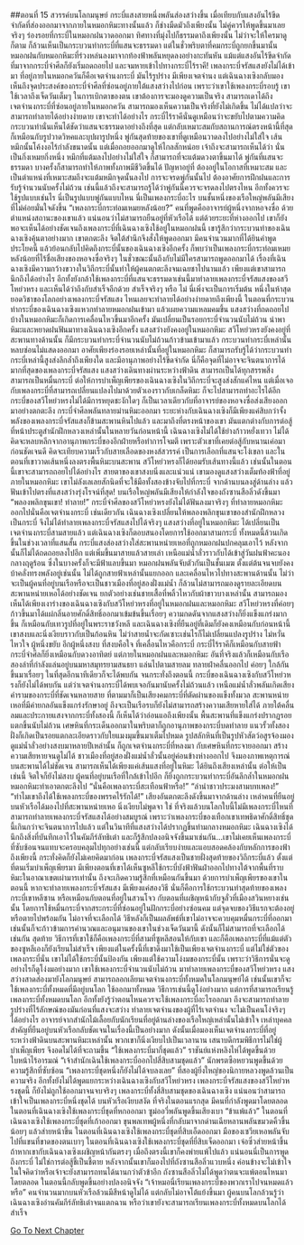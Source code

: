 ##ตอนที่ 15 สวรรค์บนโลกมนุษย์
กระบี่แสงสายหนึ่งพลันส่องสว่างขึ้น เมื่อเทียบกับแสงอันไร้ขีดจำกัดที่ส่องออกมาจากภายในหมอกหิมะทางนั้นแล้ว ก็ช่างมืดมัวถึงเพียงนั้น ไม่คู่ควรให้พูดขึ้นมาเลยจริงๆ ร่องรอยที่กระบี่ในหมอกฝนวาดออกมา ทิศทางที่มุ่งไปก็ธรรมดาถึงเพียงนั้น ไม่ว่าจะให้ใครมาดูก็ตาม ก็ล้วนเห็นเป็นกระบวนท่ากระบี่ที่แสนจะธรรมดา แต่ในชั่วพริบตาที่คมกระบี่ถูกยกขึ้นมานั้น หมอกฝนกับหมอกหิมะที่ร่วงหล่นลงมาจากท้องฟ้าพลันหยุดลงอย่างกะทันหัน แม้แต่แสงอันไร้ขีดจำกัดที่มาจากกระบี่จำศีลก็ยังเริ่มถดถอยไป และจมหายเข้าไปทางกระบี่ไร้ราคี!
เพลงกระบี่จรัสแสงยังไม่ได้เข้ามา ที่อยู่ภายในหมอกควันก็คือเจตจำนงกระบี่ มันไร้รูปร่าง มีเพียงเจตจำนง แต่เฉินฉางเซิงกลับมองเห็นถึงจุดประสงค์ของกระบี่จำศีลที่ซ่อนอยู่ภายใต้แสงสว่างไปก่อน เพราะว่าเขาใช้เพลงกระบี่รอบรู้ เขาใช้เวลาถึงเจ็ดวันเต็มๆ ในการเบิกตาของตน เขาต้องการจะมองดูความเป็นจริง
สามารถเดาได้ถึงเจตจำนงกระบี่ที่ซ่อนอยู่ภายในหมอกควัน สามารถมองเห็นความเป็นจริงที่ยังไม่เกิดขึ้น ไม่ได้แปลว่าจะสามารถทำลายได้อย่างง่ายดาย เขาจะทำได้อย่างไร กระบี่ไร้ราคีนั่นดูเหมือนว่าจะขยับไปตามความคิด กระบวนท่านั่นเห็นได้ชัดว่าแสนจะธรรมดาอย่างถึงที่สุด แต่กลับเหมาะสมกับสถานการณ์ตรงหน้านี้ที่สุด ก็เหมือนกับรูปวาดวิหคและบุปผารูปหนึ่ง พู่กันสุดท้ายของเขาที่ดูเหมือนวาดลงไปอย่างไม่ใส่ใจ เส้นหมึกนั้นโค้งงอไร้กำลังขนาดนั้น แต่เมื่อถอยออกมาดูให้ไกลสักหน่อย เจ้าถึงจะสามารถเห็นได้ว่า นั่นเป็นกิ่งเหมยกิ่งหนึ่ง
หมึกที่แต้มลงไปอย่างไม่ใส่ใจ ก็สามารถที่จะแต้มดวงตาขึ้นมาได้ พู่กันที่แสนจะธรรมดา บางครั้งก็สามารถทำให้ภาพทั้งภาพมีชีวิตขึ้นได้
ปัญหาอยู่ที่ ต้องอยู่ในโอกาสที่เหมาะสม และเป็นตำแหน่งที่เหมาะสมถึงจะแต้มหมึกจุดนั้นลงไป การจะจรดพู่กันนั้นไป ต้องอาศัยการฝึกฝนและการรับรู้จำนวนนับครั้งไม่ถ้วน เช่นนี้แล้วถึงจะสามารถรู้ได้ว่าพู่กันนี้ควรจะจรดลงไปตรงไหน อีกทั้งควรจะใช้รูปแบบเช่นไร
นี่เป็นรูปแบบพู่กันแบบไหน นี่เป็นเพลงกระบี่อะไร
บนชั้นหนึ่งของเรือใหญ่พลันมีเสียงที่ไม่ค่อยมั่นใจดังขึ้น “เพลงกระบี่กระท่อมเหมยหลังน้อย?”
คนที่พูดคืออาจารย์ผู้หนึ่งจากหอจงซื่อ ด้วยตำแหน่งสถานะของเขาแล้ว แน่นอนว่าไม่สามารถยืนอยู่ที่หัวเรือได้ แต่ด้วยระยะที่ห่างออกไป เขาก็ยังพอจะเห็นได้อย่างชัดเจนถึงเพลงกระบี่ที่เฉินฉางเซิงใช้อยู่ในหมอกฝนนี้ เขารู้สึกว่ากระบวนท่าของเฉินฉางเซิงคุ้นตาอย่างมาก เขาตกตะลึง จิตใต้สำนึกจึงสั่งให้พูดออกมา
มีคนจำนวนมากที่ได้ยินคำพูดประโยคนี้ แล้วย้อนกลับไปคิดถึงกระบี่นั้นของเฉินฉางเซิงอีกครั้ง ก็พบว่าเป็นเพลงกระบี่กระท่อมเหมยหลังน้อยที่ไร้ชื่อเสียงของหอจงซื่อจริงๆ ในชั่วขณะนั้นถึงกับไม่มีใครสามารถพูดออกมาได้ เรื่องที่เฉินฉางเซิงมีความกว้างขวางในวิถีกระบี่นั้นทำให้ผู้คนตกตะลึงจนเฉยชาไปนานแล้ว เพียงแต่เขาสามารถนึกถึงได้อย่างไร อีกทั้งยังกล้าใช้เพลงกระบี่ที่แสนจะธรรมดาเช่นนี้มาทำลายเพลงกระบี่จรัสแสงของสวีโหย่วหรง และเห็นได้ว่าถึงกับสำเร็จอีกด้วย
สำเร็จจริงๆ หรือ ไม่ นี่เพิ่งจะเป็นการเริ่มต้น
หนึ่งในห้าสุดยอดวิชาของโลกอย่างเพลงกระบี่จรัสแสง ไหนเลยจะทำลายได้อย่างง่ายดายถึงเพียงนี้ ในตอนที่กระบวนท่ากระบี่ของเฉินฉางเซิงแหวกทำลายหมอกฝนเข้ามา แล้วเผยความแหลมคมขึ้น แสงสว่างที่ถดถอยไปบ้างในหมอกหิมะก็เกิดการเคลื่อนไหวขึ้นมาอีกครั้ง มันเปลี่ยนเป็นรอยกระบี่จำนวนนับไม่ถ้วน นำพาหิมะและหยาดฝนฟันมาทางเฉินฉางเซิงอีกครั้ง
แสงสว่างยังคงอยู่ในหมอกหิมะ สวีโหย่วหรงยังคงอยู่ที่สะพานทางด้านนั้น ก็มีกระบวนท่ากระบี่จำนวนนับไม่ถ้วนก้าวข้ามเข้ามาแล้ว กระบวนท่ากระบี่เหล่านั้นหลบซ่อนไม่แสดงออกมา อาศัยเพียงร่องรอยเหล่านั้นที่อยู่ในหมอกหิมะ ก็สามารถรับรู้ได้ว่ากระบวนท่ากระบี่เหล่านี้สูงส่งลึกล้ำถึงเพียงใด และมีอานุภาพอย่างไร้ขีดจำกัด
นี่ก็คือจุดที่ไม่อาจจะจินตนาการได้มากที่สุดของเพลงกระบี่จรัสแสง แสงสว่างเดินทางผ่านระหว่างฟ้าดิน สามารถเป็นได้ทุกสรรพสิ่ง สามารถเป็นหมื่นกระบี่ ต่อให้การบำเพ็ญเพียรของเฉินฉางเซิงในวิถีกระบี่จะสูงส่งสักแค่ไหน แต่เมื่อเจอกับเพลงกระบี่ที่สามารถเปลี่ยนแปลงไปมาด้วยตัวเองราวกับเกล็ดหิมะ ก็จะไปสามารถทำอะไรได้อีก
กระบี่ของสวีโหย่วหรงไม่ได้มีการหยุดชะงักใดๆ ก็เป็นเวลาเดียวกับที่อาจารย์ของหอจงซื่อส่งเสียงออกมาอย่างตกตะลึง กระบี่จำศีลพลันทลายม่านหิมะออกมา ระยะห่างกับเฉินฉางเซิงก็มีเพียงแค่สิบกว่าจั้ง พลังของเพลงกระบี่จรัสแสงก็ข้ามสะพานหินไปแล้ว และมาถึงที่ตรงหน้าของเขา
มันแตกต่างกับการต่อสู้ที่หน้าประตูสำนักฝึกหลวงเหล่านั้นในหลายวันก่อนหน้านี้ เฉินฉางเซิงไม่ได้ใช้ย่างก้าวหยั่งเทวา ไม่ได้คิดจะหลบหลีกจากอานุภาพกระบี่ของอีกฝ่ายหรือทำการโจมตี เพราะตัวเขาที่เคยต่อสู้กับหนานเค่อมาก่อนชัดเจนดี คิดจะเทียบความเร็วกับสายเลือดของหงส์สวรรค์ เป็นการเลือกที่แสนจะโง่เขลา
และในตอนที่เขาวาดเส้นหนึ่งลงตรงพื้นหิมะบนสะพาน สวีโหย่วหรงก็ได้ยอมรับเส้นทางนี้แล้ว เช่นนั้นในตอนนี้เขาจะสามารถถอยไปได้อย่างไร สายตาของเขาสงบนิ่งและแน่วแน่ เขามองดูแสงสว่างเต็มท้องฟ้าที่อยู่ภายในหมอกหิมะ เขาไม่ลังเลเลยสักนิดที่จะใช้มือทั้งสองข้างจับไปที่กระบี่ จากด้านบนลงสู่ด้านล่าง แล้วฟันเข้าไปตรงที่แสงสว่างรุ่งโรจน์ที่สุด!
บนเรือใหญ่พลันมีเสียงให้กำลังใจของถังซานสือลิ่วดังขึ้นมา “พลองพลิกขุนเขา! ทำลาย!”
กระบี่จำศีลของสวีโหย่วหรงยังไม่ได้ฟันลงมาจริงๆ ที่ทำลายหมอกหิมะออกไปนั่นคือเจตจำนงกระบี่
เช่นเดียวกัน เฉินฉางเซิงเปลี่ยนให้พลองพลิกขุนเขาของสำนักฝึกหลวงเป็นกระบี่ จึงไม่ได้ทำลายเพลงกระบี่จรัสแสงไปได้จริงๆ
แสงสว่างที่อยู่ในหมอกหิมะ ได้เปลี่ยนเป็นเจตจำนงกระบี่สามสายแล้ว แต่เฉินฉางเซิงก็ตอบสนองโดยการใช้ออกมาสามกระบี่
ทั้งหมดนี้ล้วนเกิดขึ้นในช่วงเวลาที่แสนสั้น
กระบี่แสงส่องสว่างใส่สะพานหน่ายเหอที่ถูกหมอกฝนปกคลุมเอาไว้ หลังจากนั้นก็ไม่ได้ถดถอยลงไปอีก แต่เพิ่มขึ้นมาสายแล้วสายเล่า
เหนือแม่น้ำลั่วราวกับได้เข้าสู่วันฝนฟ้าคะนองกลางฤดูร้อน ซึ่งในบางครั้งก็จะมีฟ้าแลบขึ้นมา
หมอกฝนพลันจับตัวกันเป็นชั้นเมฆ ตั้งแต่ต้นจนจบยังคงบ้าคลั่งทรงพลังอยู่เช่นนั้น ไม่ได้ถูกสายฟ้าเหล่านั้นแยกออก และเคลื่อนไหวไปทางสะพานด้านนั้น
ไม่ว่าจะเป็นผู้คนที่อยู่บนเรือหรือจะเป็นชาวเมืองที่อยู่สองฝั่งแม่น้ำ ก็ล้วนไม่สามารถมองดูรายละเอียดบนสะพานหน่ายเหอได้อย่างชัดเจน ยกตัวอย่างเช่นชายเสื้อที่พลิ้วไหวกับผ้าขาวบางเหล่านั้น สามารถมองเห็นได้เพียงเงาร่างของเฉินฉางเซิงกับสวีโหย่วหรงที่อยู่ในหมอกฝนและหมอกหิมะ
สวีโหย่วหรงที่ค่อยๆ ก้าวขึ้นมาได้แผ่กลิ่นอายศักดิ์สิทธิ์ออกมาเข้มข้นขึ้นเรื่อยๆ ความกดดันจากแสงสว่างก็ยิ่งแข็งแกร่งมากขึ้น ก็เหมือนกับเทวรูปที่อยู่ในพระราชวังหลี และเฉินฉางเซิงที่ยืนอยู่ที่เดิมก็ยังคงเหมือนกับก่อนหน้านี้ เขาสงบและนิ่งเงียบราวกับเป็นก้อนหิน ไม่ว่าสายน้ำจะกัดเซาะเช่นไรก็ไม่เปลี่ยนแปลงรูปร่าง ไม่หวั่นไหวใจ
ผู้หนึ่งขยับ อีกผู้หนึ่งสงบ
ที่สงบคือใจ ที่เคลื่อนไหวคือกระบี่
กระบี่ไร้ราคีก็เหมือนกับสายฟ้า กระบี่จำศีลก็ยิ่งเหมือนกับดวงอาทิตย์ แต่ภายในหมอกฝนและหมอกหิมะ อันที่จริงแล้วก็เหมือนกับเรือสองลำที่กำลังแล่นอยู่บนมหาสมุทรยามสนธยา แล่นไปตามสายลม ทลายฝ่าคลื่นออกไป ค่อยๆ ใกล้กันขึ้นมาเรื่อยๆ ในที่สุดอีกนาทีเดียวก็จะได้พบกัน
จนกระทั่งถึงตอนนี้ กระบี่ของเฉินฉางเซิงกับสวีโหย่วหรงก็ยังไม่ได้พบกัน แต่ว่าเจตจำนงกระบี่ได้พบเจอกันมานับครั้งไม่ถ้วนแล้ว
เหนือแม่น้ำลั่วพลันเกิดเสียงคำรามของกระบี่ที่ชัดเจนหลายสาย ที่ตามมาก็เป็นเสียงคมกระบี่ที่ตัดผ่านของแข็งทั้งมวล
สะพานหน่ายเหอที่มีค่ายกลอันแข็งแกร่งรักษาอยู่ ถึงจะเป็นเรือรบก็ยังไม่สามารถสร้างความเสียหายใส่ได้ ภายใต้คลื่นลมและประกายแสงจากกระบี่ทั้งสองนี้ ก็เห็นได้ว่าอ่อนแอถึงเพียงนั้น พื้นสะพานที่แข็งแกร่งปรากฏรอยแตกขึ้นนับไม่ถ้วน เศษหินที่กระเด็นออกมาในพริบตาก็ถูกอานุภาพของกระบี่บดทำลาย แนวรั้วทั้งสองฝั่งก็เกิดเป็นรอยแตกละเอียดราวกับใยแมงมุมขึ้นมาเต็มไปหมด รูปสลักหินที่เป็นรูปหัวสัตว์อสูรจ้องมองดูแม่น้ำลั่วอย่างสงบมาหลายปีเหล่านั้น ก็ถูกเจตจำนงกระบี่ที่หลงมา กับเศษหินที่กระจายออกมา สร้างความเสียหายจนดูไม่ได้
ชาวเมืองที่อยู่สองฝั่งแม่น้ำลั่วนั้นอยู่ค่อนข้างห่างออกไป จึงมองภาพเหตุการณ์บนสะพานได้ไม่ชัดเจน สามารถเห็นได้เพียงแค่เส้นแสงที่อยู่ในหิมะ ได้ยินถึงเสียงเหล่านั้น ต่อให้เป็นเช่นนี้ จิตใจก็ยังไม่สงบ ผู้คนที่อยู่บนเรือที่ใกล้เข้าไปอีก ก็ยิ่งถูกกระบวนท่ากระบี่อันลึกล้ำในหมอกฝนหมอกหิมะทำเอาตกตะลึงไป
“นั่นคือเพลงกระบี่สะเทือนฟ้าหรือ!”
“ลำนำชาวประมงสามบทเพลง!”
“ทำไมเขาถึงได้ใช้เพลงกระบี่ของพรรคไร้รักได้!”
เสียงอันตกตะลึงดังขึ้นมาจากด้านล่าง เหล่าคนที่ยืนอยู่บนหัวเรือได้มองไปที่สะพานหน่ายเหอ นิ่งเงียบไม่พูดจา
ใช่ ที่จริงแล้วบนโลกใบนี้ไม่มีเพลงกระบี่ไหนที่สามารถทำลายเพลงกระบี่จรัสแสงได้อย่างสมบูรณ์ เพราะว่าเพลงกระบี่ของเทือกเขาเทพธิดาศักดิ์สิทธิ์ชุดนี้เกินกว่าจะจินตนาการไปแล้ว แต่ในวินาทีที่แสงสว่างได้ปรากฏขึ้นท่ามกลางหมอกหิมะ เฉินฉางเซิงได้นึกถึงสิ่งที่บันทึกเอาไว้ในคัมภีร์ลัทธิเต๋า และก็รู้สึกปลงอนิจจังขึ้นมาเช่นกัน...เขาไม่เคยเห็นเพลงกระบี่ที่ซับซ้อนจนแทบจะครอบคลุมไปทุกอย่างเช่นนี้ แต่กลับเรียบง่ายและแอบสอดคล้องกับหลักการของฟ้าถึงเพียงนี้ กระทั่งคิดก็ยังไม่เคยคิดมาก่อน เพลงกระบี่จรัสแสงเป็นชายฝั่งสุดท้ายของวิถีกระบี่แล้ว ตั้งแต่ที่ตนเริ่มบำเพ็ญเพียรมา มีเพียงตอนที่เขาได้เห็นซูหลีใช้กระบี่บังฟ้าฟันฝ่าออกไปทางใต้จากพื้นที่ราบหิมะในอาณาเขตเผ่ามารเท่านั้น ถึงจะเกิดความรู้สึกที่เหมือนกันขึ้นมา
ด้วยการบำเพ็ญเพียรของเขาในตอนนี้ หากจะทำลายเพลงกระบี่จรัสแสง มีเพียงแค่สองวิธี นั่นก็คือการใช้กระบวนท่าสุดท้ายของเพลงกระบี่เขาหลีซาน หรือเหมือนกับตอนที่อยู่ในสวนโจว กับตอนที่เผชิญหน้ากับจูลั่วที่เมืองสวินหยางเช่นนั้น โดยการใช้หมื่นกระบี่จากสระกระบี่ที่ซ่อนอยู่ในฝักกระบี่อย่างซ่อนคม แต่จุดจบของวิธีแรกจะต้องอยู่หรือตายไปพร้อมกัน ไม่อาจที่จะเลือกได้ วิธีหลังก็เป็นผลลัพธ์ที่เขาไม่อาจจะควบคุมหมื่นกระบี่ที่ออกมา เช่นนั้นก็จะก้าวข้ามการคำนวณและอนุมานของเขาในช่วงเจ็ดวันมานี้ ดังนั้นก็ไม่สามารถที่จะเลือกได้เช่นกัน
สุดท้าย วิธีการที่เขาใช้ก็คือเพลงกระบี่ที่สามที่ซูหลีสอนให้กับเขา และก็คือเพลงกระบี่ที่แม้แต่ตัวของซูหลีเองก็ยังเรียนไม่สำเร็จ เพียงแต่ในครั้งนี้ที่เขาดึงมาใช้เป็นเพียงเจตจำนงกระบี่ แต่ไม่ใช่ตัวของเพลงกระบี่นั่น เขาไม่ได้ใช้กระบี่นั้นป้องกัน เพียงแต่ใช้ความโง่งมของกระบี่นั้น เพราะว่าวิธีการนั่นจะดูอย่างไรก็ดูโง่งมอย่างมาก
เขาใช้เพลงกระบี่จำนวนนับไม่ถ้วน มาทำลายเพลงกระบี่ของสวีโหย่วหรง
แสงสว่างสาดส่องมายังโลกมนุษย์ สามารถลอกเลียนเจตจำนงกระบี่ทั้งหมดในโลกมนุษย์ได้
เช่นนั้นเขาก็จะใช้เพลงกระบี่ทั้งหมดที่มีอยู่บนโลก ใช้ออกมาทั้งหมด
วิธีการเช่นนี้ดูโง่อย่างมาก แต่การที่สามารถเรียนรู้เพลงกระบี่ทั้งหมดบนโลก อีกทั้งยังรู้ว่าตอนไหนควรจะใช้เพลงกระบี่อะไรออกมา ถึงจะสามารถทำลายรูปร่างที่ไร้ลักษณ์ของมันก่อนที่แสงจะสว่าง ทำลายเจตจำนงของผู้ที่ไร้เจตจำนง จะไม่เป็นคนโง่จริงๆ ได้อย่างไร
อาจารย์จากสำนักไม้เลื้อยกับนักเรียนที่อยู่ด้านล่างของเรือใหญ่เหล่านั้นไม่เข้าใจ เหล่าบุคคลสำคัญที่ยืนอยู่บนหัวเรือกลับชัดเจนในเรื่องนี้เป็นอย่างมาก
ดังนั้นเมื่อมองเห็นเจตจำนงกระบี่ที่อยู่ระหว่างฟ้าดินบนสะพานหิมะเหล่านั้น พวกเขาก็นิ่งเงียบไปเป็นเวลานาน
เสนาบดีกรมพิธีการไม่ใช่ผู้บำเพ็ญเพียร จึงอดไม่ได้ที่จะถามขึ้น “ใช้เพลงกระบี่มากี่ชุดแล้ว”
ราชันย์แห่งหลิงไห่ได้พูดขึ้นด้วยใบหน้าไร้อารมณ์ “เจ้าสำนักเฉินใช้เพลงกระบี่ออกไปสี่สิบสามชุดแล้ว”
นักพรตซือหยวนพูดขึ้นด้วยความรู้สึกที่ซับซ้อน “เพลงกระบี่ชุดหนึ่งก็ยังไม่ได้จบลงเลย”
ที่สองผู้ยิ่งใหญ่ของนิกายหลวงพูดล้วนเป็นความจริง อีกทั้งยังไม่ได้พูดแยกระหว่างเฉินฉางเซิงกับสวีโหย่วหรง
เพลงกระบี่จรัสแสงของสวีโหย่วหรงชุดนี้ ก็ยังไม่ถูกใช้ออกมาจนจบจริงๆ
เพลงกระบี่ทั้งสี่สิบสามชุดของเฉินฉางเซิง แน่นอนว่าสามารถเข้าใจเป็นเพลงกระบี่หนึ่งชุดได้
บนหัวเรือเงียบสงัด ที่จริงในตอนแรกสุด มีคนที่กำลังพูดมาโดยตลอด
ในตอนที่เฉินฉางเซิงใช้เพลงกระบี่ชุดที่หกออกมา ซูม่ออวี่พลันพูดขึ้นเสียงเบา “ข้าแพ้แล้ว”
ในตอนที่เฉินฉางเซิงใช้เพลงกระบี่ชุดที่เก้าออกมา ขุนพลเทพผู้หนึ่งที่กลับมาจากด่านเฉียหลานพลันขมวดคิ้วขึ้นน้อยๆ แล้วส่ายหน้าขึ้น
ในตอนที่เฉินฉางเซิงใช้เพลงกระบี่ชุดที่สิบเอ็ดออกมา มือของเซวียเหอพลันจับไปที่แขนที่ขาดของตนเบาๆ
ในตอนที่เฉินฉางเซิงใช้เพลงกระบี่ชุดที่ยี่สิบเจ็ดออกมา เจ๋อซิ่วส่ายหน้าขึ้น ถ้าหากเขากับเฉินฉางเซิงเผชิญหน้ากันตรงๆ เมื่อถึงตรงนี้เขาก็คงพ่ายแพ้ไปแล้ว แน่นอนนี่เป็นการพูดถึงกระบี่ ไม่ใช่การต่อสู้ชี้เป็นชี้ตาย หลังจากนั้นเขาก็มองไปที่ถังซานสือลิ่วแวบหนึ่ง ค่อนข้างจะไม่เข้าใจ ในใจคิดว่าหรือเจ้าจะยังสามารถทนได้นานกว่าตัวข้าอีก
ถังซานสือลิ่วไม่ได้พูดว่าตนจะแพ้ตอนไหนมาโดยตลอด ในตอนนี้กลับพูดขึ้นอย่างปลงอนิจจัง “เจ้าหมอนี่เรียนเพลงกระบี่ของพวกเราไปจนหมดแล้วหรือ”
คนจำนวนมากบนหัวเรือล้วนมีสีหน้าดูไม่ได้ แต่กลับไม่อาจโต้แย้งขึ้นมา
ผู้คนบนโลกล้วนรู้ว่าเฉินฉางเซิงอ่านคัมภีร์ลัทธิเต๋าจนแตกฉาน หรือว่าเขายังจะสามารถเรียนเพลงกระบี่ทั้งหมดบนโลกได้สำเร็จ 


[Go To Next Chapter]( ./525.md)